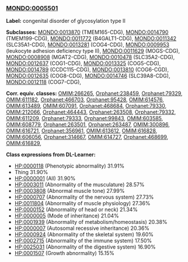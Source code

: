 
### [MONDO:0005501](http://purl.obolibrary.org/obo/MONDO_0005501)
**Label:** congenital disorder of glycosylation type II

**Subclasses:** [MONDO:0013870](http://purl.obolibrary.org/obo/MONDO_0013870) (TMEM165-CDG), [MONDO:0014790](http://purl.obolibrary.org/obo/MONDO_0014790) (TMEM199-CDG), [MONDO:0011772](http://purl.obolibrary.org/obo/MONDO_0011772) (B4GALT1-CDG), [MONDO:0011342](http://purl.obolibrary.org/obo/MONDO_0011342) (SLC35A1-CDG), [MONDO:0013281](http://purl.obolibrary.org/obo/MONDO_0013281) (COG4-CDG), [MONDO:0009953](http://purl.obolibrary.org/obo/MONDO_0009953) (leukocyte adhesion deficiency type II), [MONDO:0011629](http://purl.obolibrary.org/obo/MONDO_0011629) (MOGS-CDG), [MONDO:0008908](http://purl.obolibrary.org/obo/MONDO_0008908) (MGAT2-CDG), [MONDO:0010478](http://purl.obolibrary.org/obo/MONDO_0010478) (SLC35A2-CDG), [MONDO:0012637](http://purl.obolibrary.org/obo/MONDO_0012637) (COG1-CDG), [MONDO:0013325](http://purl.obolibrary.org/obo/MONDO_0013325) (COG5-CDG), [MONDO:0014789](http://purl.obolibrary.org/obo/MONDO_0014789) (CCDC115-CDG), [MONDO:0013810](http://purl.obolibrary.org/obo/MONDO_0013810) (COG6-CGD), [MONDO:0012635](http://purl.obolibrary.org/obo/MONDO_0012635) (COG8-CDG), [MONDO:0014746](http://purl.obolibrary.org/obo/MONDO_0014746) (SLC39A8-CDG), [MONDO:0012118](http://purl.obolibrary.org/obo/MONDO_0012118) (COG7-CDG), 

**Corr. equiv. classes:** [OMIM:266265](http://purl.obolibrary.org/obo/OMIM_266265), [Orphanet:238459](http://www.orpha.net/ORDO/Orphanet_238459), [Orphanet:79329](http://www.orpha.net/ORDO/Orphanet_79329), [OMIM:611182](http://purl.obolibrary.org/obo/OMIM_611182), [Orphanet:466703](http://www.orpha.net/ORDO/Orphanet_466703), [Orphanet:95428](http://www.orpha.net/ORDO/Orphanet_95428), [OMIM:614576](http://purl.obolibrary.org/obo/OMIM_614576), [OMIM:613489](http://purl.obolibrary.org/obo/OMIM_613489), [OMIM:607091](http://purl.obolibrary.org/obo/OMIM_607091), [Orphanet:468684](http://www.orpha.net/ORDO/Orphanet_468684), [Orphanet:79330](http://www.orpha.net/ORDO/Orphanet_79330), [OMIM:212066](http://purl.obolibrary.org/obo/OMIM_212066), [Orphanet:464443](http://www.orpha.net/ORDO/Orphanet_464443), [Orphanet:263508](http://www.orpha.net/ORDO/Orphanet_263508), [Orphanet:79332](http://www.orpha.net/ORDO/Orphanet_79332), [OMIM:611209](http://purl.obolibrary.org/obo/OMIM_611209), [Orphanet:79333](http://www.orpha.net/ORDO/Orphanet_79333), [Orphanet:99843](http://www.orpha.net/ORDO/Orphanet_99843), [OMIM:603585](http://purl.obolibrary.org/obo/OMIM_603585), [OMIM:608779](http://purl.obolibrary.org/obo/OMIM_608779), [Orphanet:263501](http://www.orpha.net/ORDO/Orphanet_263501), [Orphanet:263487](http://www.orpha.net/ORDO/Orphanet_263487), [OMIM:300896](http://purl.obolibrary.org/obo/OMIM_300896), [OMIM:616721](http://purl.obolibrary.org/obo/OMIM_616721), [Orphanet:356961](http://www.orpha.net/ORDO/Orphanet_356961), [OMIM:613612](http://purl.obolibrary.org/obo/OMIM_613612), [OMIM:616828](http://purl.obolibrary.org/obo/OMIM_616828), [OMIM:606056](http://purl.obolibrary.org/obo/OMIM_606056), [Orphanet:314667](http://www.orpha.net/ORDO/Orphanet_314667), [OMIM:614727](http://purl.obolibrary.org/obo/OMIM_614727), [Orphanet:468699](http://www.orpha.net/ORDO/Orphanet_468699), [OMIM:616829](http://purl.obolibrary.org/obo/OMIM_616829), 

**Class expressions from DL-Learner:**

- [HP:0000118](http://purl.obolibrary.org/obo/HP_0000118) (Phenotypic abnormality) 31.91%
- Thing 31.90%
- [HP:0000001](http://purl.obolibrary.org/obo/HP_0000001) (All) 31.90%
- [HP:0003011](http://purl.obolibrary.org/obo/HP_0003011) (Abnormality of the musculature) 28.57%
- [HP:0003808](http://purl.obolibrary.org/obo/HP_0003808) (Abnormal muscle tone) 27.99%
- [HP:0000707](http://purl.obolibrary.org/obo/HP_0000707) (Abnormality of the nervous system) 27.73%
- [HP:0011804](http://purl.obolibrary.org/obo/HP_0011804) (Abnormality of muscle physiology) 27.36%
- [HP:0000152](http://purl.obolibrary.org/obo/HP_0000152) (Abnormality of head or neck) 21.34%
- [HP:0000005](http://purl.obolibrary.org/obo/HP_0000005) (Mode of inheritance) 21.04%
- [HP:0001939](http://purl.obolibrary.org/obo/HP_0001939) (Abnormality of metabolism/homeostasis) 20.38%
- [HP:0000007](http://purl.obolibrary.org/obo/HP_0000007) (Autosomal recessive inheritance) 20.36%
- [HP:0000924](http://purl.obolibrary.org/obo/HP_0000924) (Abnormality of the skeletal system) 19.60%
- [HP:0002715](http://purl.obolibrary.org/obo/HP_0002715) (Abnormality of the immune system) 17.50%
- [HP:0025031](http://purl.obolibrary.org/obo/HP_0025031) (Abnormality of the digestive system) 16.90%
- [HP:0001507](http://purl.obolibrary.org/obo/HP_0001507) (Growth abnormality) 15.15%



